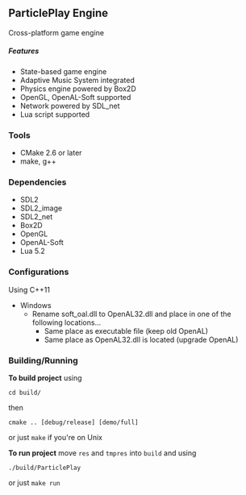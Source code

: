 ## ParticlePlay Engine

Cross-platform game engine

##### Features

- State-based game engine
- Adaptive Music System integrated
- Physics engine powered by Box2D
- OpenGL, OpenAL-Soft supported
- Network powered by SDL_net
- Lua script supported

### Tools
 - CMake 2.6 or later
 - make, g++

### Dependencies
- SDL2
- SDL2_image
- SDL2_net
- Box2D
- OpenGL
- OpenAL-Soft
- Lua 5.2

### Configurations
Using C++11

- Windows
  - Rename soft_oal.dll to OpenAL32.dll and place in one of the following locations...
    - Same place as executable file (keep old OpenAL)
    - Same place as OpenAL32.dll is located (upgrade OpenAL)

### Building/Running
**To build project** using

`cd build/`

then

`cmake .. [debug/release] [demo/full]`

or just `make` if you're on Unix

**To run project** move `res` and `tmpres` into `build` and using

`./build/ParticlePlay`

or just `make run`
